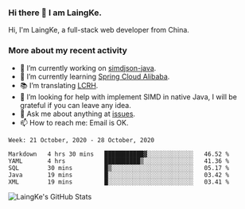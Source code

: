 ### Hi there 👋 I am LaingKe.

Hi, I'm LaingKe, a full-stack web developer from China.

### More about my recent activity

- 🔭 I’m currently working on [simdjson-java](https://github.com/laingke/simdjson-java).
- 🌱 I’m currently learning [Spring Cloud Alibaba](https://github.com/alibaba/spring-cloud-alibaba).
- :books: I’m translating [LCRH](https://github.com/LCTT/LCRH).
- 🤔 I’m looking for help with implement SIMD in native Java, I will be grateful if you can leave any idea.
- 💬 Ask me about anything at [issues](https://github.com/laingke/laingke/issues).
- 📫 How to reach me: Email is OK.

<!--START_SECTION:waka-->
```text
Week: 21 October, 2020 - 28 October, 2020

Markdown   4 hrs 30 mins   ███████████▓░░░░░░░░░░░░░   46.52 % 
YAML       4 hrs           ██████████▒░░░░░░░░░░░░░░   41.36 % 
SQL        30 mins         █▒░░░░░░░░░░░░░░░░░░░░░░░   05.17 % 
Java       19 mins         █░░░░░░░░░░░░░░░░░░░░░░░░   03.42 % 
XML        19 mins         █░░░░░░░░░░░░░░░░░░░░░░░░   03.41 % 
```
<!--END_SECTION:waka-->

![LaingKe's GitHub Stats](https://github-readme-stats.vercel.app/api?username=laingke&show_icons=true&theme=nightowl&count_private=true)
